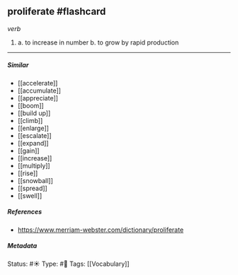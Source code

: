 ## proliferate #flashcard 

_verb_

1. a. to increase in number
	b. to grow by rapid production

___
##### Similar
-   [[accelerate]]
-   [[accumulate]]
-   [[appreciate]]
-   [[boom]]
-   [[build up]] 
-   [[climb]]
-   [[enlarge]] 
-   [[escalate]]
-   [[expand]]
-   [[gain]]
-   [[increase]]
-   [[multiply]] 
-   [[rise]]
-   [[snowball]] 
-   [[spread]] 
-   [[swell]]


##### References 
- https://www.merriam-webster.com/dictionary/proliferate


##### Metadata
Status: #☀️ 
Type: #🔵 
Tags: [[Vocabulary]]